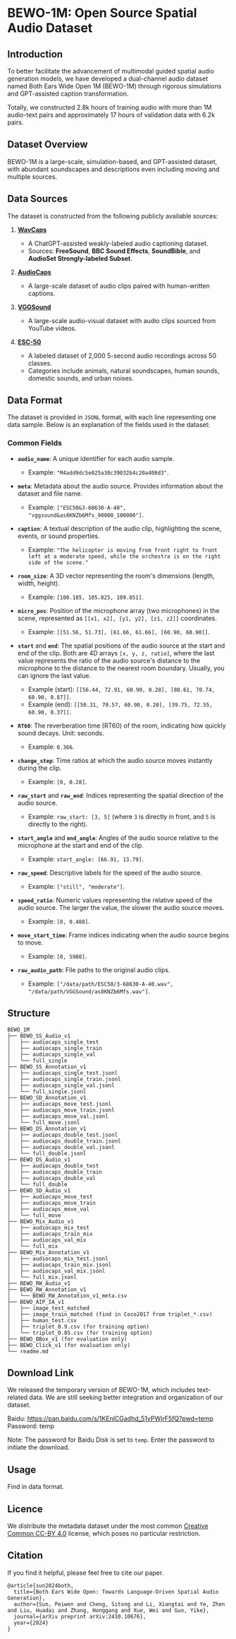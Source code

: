 # BEWO-1M: Open Source Spatial Audio Dataset

## Introduction

To better facilitate the advancement of multimodal guided spatial audio generation models, we have developed a dual-channel audio dataset named Both Ears Wide Open 1M (BEWO-1M) through rigorous simulations and GPT-assisted caption transformation.

Totally, we constructed 2.8k hours of training audio with more than 1M audio-text pairs and approximately 17 hours of validation data with 6.2k pairs.

## Dataset Overview

BEWO-1M is a large-scale, simulation-based, and GPT-assisted dataset, with abundant soundscapes and descriptions even including moving and multiple sources.

## Data Sources

The dataset is constructed from the following publicly available sources:

1. **[WavCaps](https://huggingface.co/datasets/cvssp/WavCaps)**  
   - A ChatGPT-assisted weakly-labeled audio captioning dataset.  
   - Sources: **FreeSound**, **BBC Sound Effects**, **SoundBible**, and **AudioSet Strongly-labeled Subset**.  

2. **[AudioCaps](https://audiocaps.github.io/)**  
   - A large-scale dataset of audio clips paired with human-written captions.  

3. **[VGGSound](https://github.com/hche11/VGGSound)**  
   - A large-scale audio-visual dataset with audio clips sourced from YouTube videos.  

4. **[ESC-50](https://github.com/karolpiczak/ESC-50)**  
   - A labeled dataset of 2,000 5-second audio recordings across 50 classes.  
   - Categories include animals, natural soundscapes, human sounds, domestic sounds, and urban noises.

## Data Format

The dataset is provided in `JSONL` format, with each line representing one data sample. Below is an explanation of the fields used in the dataset:

### Common Fields

- **`audio_name`**: A unique identifier for each audio sample.  
  - Example: `"M4add9dc5e025a30c39032b4c20a408d3"`.

- **`meta`**: Metadata about the audio source. Provides information about the dataset and file name.  
  - Example: `["ESC50&3-68630-A-40", "vggsound&as8KNZb6Mfs_90000_100000"]`.

- **`caption`**: A textual description of the audio clip, highlighting the scene, events, or sound properties.  
  - Example: `"The helicopter is moving from front right to front left at a moderate speed, while the orchestra is on the right side of the scene."`

- **`room_size`**: A 3D vector representing the room's dimensions (length, width, height).  
  - Example: `[100.185, 105.025, 109.851]`.

- **`micro_pos`**: Position of the microphone array (two microphones) in the scene, represented as `[[x1, x2], [y1, y2], [z1, z2]]` coordinates.
  - Example: `[[51.56, 51.73], [61.66, 61.66], [60.90, 60.90]]`.

- **`start`** and **`end`**: The spatial positions of the audio source at the start and end of the clip. Both are 4D arrays `[x, y, z, ratio]`, where the last value represents the ratio of the audio source's distance to the microphone to the distance to the nearest room boundary. Usually, you can ignore the last value.
  - Example (start): `[[56.44, 72.91, 60.90, 0.28], [88.61, 70.74, 60.90, 0.87]]`.  
  - Example (end): `[[50.31, 70.57, 60.90, 0.20], [39.75, 72.55, 60.90, 0.37]]`.

- **`RT60`**: The reverberation time (RT60) of the room, indicating how quickly sound decays. Unit: seconds.
  - Example: `0.366`.

- **`change_step`**: Time ratios at which the audio source moves instantly during the clip.  
  - Example: `[0, 0.28]`.

- **`raw_start`** and **`raw_end`**: Indices representing the spatial direction of the audio source.  
  - Example: `raw_start: [3, 5]` (where `3` is directly in front, and `5` is directly to the right).

- **`start_angle`** and **`end_angle`**: Angles of the audio source relative to the microphone at the start and end of the clip.  
  - Example: `start_angle: [66.91, 13.79]`.  

- **`raw_speed`**: Descriptive labels for the speed of the audio source.  
  - Example: `["still", "moderate"]`.

- **`speed_ratio`**: Numeric values representing the relative speed of the audio source. The larger the value, the slower the audio source moves.
  - Example: `[0, 0.488]`.

- **`move_start_time`**: Frame indices indicating when the audio source begins to move.  
  - Example: `[0, 5980]`.

- **`raw_audio_path`**: File paths to the original audio clips.
  - Example: `["/data/path/ESC50/3-68630-A-40.wav", "/data/path/VGGSound/as8KNZb6Mfs.wav"]`.

## Structure
```
BEWO_1M
├── BEWO_SS_Audio_v1
│   ├── audiocaps_single_test
│   ├── audiocaps_single_train
│   ├── audiocaps_single_val
│   └── full_single
├── BEWO_SS_Annotation_v1
│   ├── audiocaps_single_test.jsonl
│   ├── audiocaps_single_train.jsonl
│   ├── audiocaps_single_val.jsonl
│   └── full_single.jsonl
├── BEWO_SD_Annotation_v1
│   ├── audiocaps_move_test.jsonl
│   ├── audiocaps_move_train.jsonl
│   ├── audiocaps_move_val.jsonl
│   └── full_move.jsonl
├── BEWO_DS_Annotation_v1
│   ├── audiocaps_double_test.jsonl
│   ├── audiocaps_double_train.jsonl
│   ├── audiocaps_double_val.jsonl
│   └── full_double.jsonl
├── BEWO_DS_Audio_v1
│   ├── audiocaps_double_test
│   ├── audiocaps_double_train
│   ├── audiocaps_double_val
│   └── full_double
├── BEWO_SD_Audio_v1
│   ├── audiocaps_move_test
│   ├── audiocaps_move_train
│   ├── audiocaps_move_val
│   └── full_move
├── BEWO_Mix_Audio_v1
│   ├── audiocaps_mix_test
│   ├── audiocaps_train_mix
│   ├── audiocaps_val_mix
│   └── full_mix
├── BEWO_Mix_Annotation_v1
│   ├── audiocaps_mix_test.jsonl
│   ├── audiocaps_train_mix.jsonl
│   ├── audiocaps_val_mix.jsonl
│   └── full_mix.jsonl
├── BEWO_RW_Audio_v1
├── BEWO_RW_Annotation_v1
│   └── BEWO_RW_Annotation_v1_meta.csv
├── BEWO_AIP_IA_v1
│   ├── image_test_matched
│   ├── image_train_matched (find in Coco2017 from triplet_*.csv)
│   ├── human_test.csv
│   ├── triplet_0.9.csv (for training option)
│   └── triplet_0.85.csv (for training option)
├── BEWO_BBox_v1 (for evaluation only)
├── BEWO_Click_v1 (for evaluation only)
└── readme.md
```

## Download Link

<!-- 🚀**README**: Please refer to [Github](https://github.com/PeiwenSun2000/Both-Ears-Wide-Open) for usage.

🟠**SS-set (Audio)**: Available at [Zenodo](https://zenodo.org/records/12970978/files/RefAVSBench.tar.gz?download=1) (161GB) or [Baidu Disk](https://pan.baidu.com/s/1eVndQwL5PkjQj9CHEn7s7g?pwd=eccv) (161GB)

🟠**SS-set (Annotation)**: Available at [Zenodo](https://zenodo.org/records/12970978/files/RefAVSBench.tar.gz?download=1) or [Baidu Disk](https://pan.baidu.com/s/1UJjtn3KKcpKAMdE6vOPFvQ?pwd=eccv)

🟢**SD-set (Audio)**: Available at [Zenodo](https://zenodo.org/records/12970978/files/RefAVSBench.tar.gz?download=1) (92GB) or [Baidu Disk](https://pan.baidu.com/s/1eVndQwL5PkjQj9CHEn7s7g?pwd=eccv) (92GB)

🟢**SD-set (Annotation)**: Available at [Zenodo](https://zenodo.org/records/12970978/files/RefAVSBench.tar.gz?download=1) or [Baidu Disk](https://pan.baidu.com/s/1UJjtn3KKcpKAMdE6vOPFvQ?pwd=eccv)

🔵**DS-set (Audio)**: Available at [Zenodo](https://zenodo.org/records/12970978/files/RefAVSBench.tar.gz?download=1) (113GB) or [Baidu Disk](https://pan.baidu.com/s/1eVndQwL5PkjQj9CHEn7s7g?pwd=eccv) (113GB)

🔵**DS-set (Annotation)**: Available at [Zenodo](https://zenodo.org/records/12970978/files/RefAVSBench.tar.gz?download=1) or [Baidu Disk](https://pan.baidu.com/s/1UJjtn3KKcpKAMdE6vOPFvQ?pwd=eccv)

🔴**Mix-set (Audio)**: Available at [Zenodo](https://zenodo.org/records/12970978/files/RefAVSBench.tar.gz?download=1) (150GB) or [Baidu Disk](https://pan.baidu.com/s/1eVndQwL5PkjQj9CHEn7s7g?pwd=eccv) (150GB)

🔴**Mix-set (Annotation)**: Available at [Zenodo](https://zenodo.org/records/12970978/files/RefAVSBench.tar.gz?download=1) or [Baidu Disk](https://pan.baidu.com/s/1UJjtn3KKcpKAMdE6vOPFvQ?pwd=eccv)

🟡**RW-set (Audio for Evaluation Only)**: Available at [Zenodo](https://zenodo.org/records/12970978/files/RefAVSBench.tar.gz?download=1) (16.1GB) or [Baidu Disk](https://pan.baidu.com/s/1eVndQwL5PkjQj9CHEn7s7g?pwd=eccv) (16.1GB)

🟡**RW-set (Annotation for Evaluation Only)**: Available at [Zenodo](https://zenodo.org/records/12970978/files/RefAVSBench.tar.gz?download=1) or [Baidu Disk](https://pan.baidu.com/s/1UJjtn3KKcpKAMdE6vOPFvQ?pwd=eccv)

🟤**Audio-Image Pairs (Audio and Image)**: Available at [Zenodo](https://zenodo.org/records/12970978/files/RefAVSBench.tar.gz?download=1) (16.1GB) or [Baidu Disk](https://pan.baidu.com/s/1eVndQwL5PkjQj9CHEn7s7g?pwd=eccv) (16.1GB)

🟤**Audio-Image Pairs (Annotation)**: Available at [Zenodo](https://zenodo.org/records/12970978/files/RefAVSBench.tar.gz?download=1) or [Baidu Disk](https://pan.baidu.com/s/1UJjtn3KKcpKAMdE6vOPFvQ?pwd=eccv)

🟣**Bounding Box (for Evaluation Only)**: Available at [Zenodo](https://zenodo.org/records/12970978/files/RefAVSBench.tar.gz?download=1) or [Baidu Disk](https://pan.baidu.com/s/1UJjtn3KKcpKAMdE6vOPFvQ?pwd=eccv)

🟣**Click (for Evaluation Only)**: Available at [Zenodo](https://zenodo.org/records/12970978/files/RefAVSBench.tar.gz?download=1) or [Baidu Disk](https://pan.baidu.com/s/1UJjtn3KKcpKAMdE6vOPFvQ?pwd=eccv) -->

We released the temporary version of BEWO-1M, which includes text-related data. We are still seeking better integration and organization of our dataset.

Baidu: https://pan.baidu.com/s/1KEnlCGadhd_51vPWjrF5fQ?pwd=temp
Password: temp

Note: The password for Baidu Disk is set to `temp`. Enter the password to initiate the download.

## Usage

Find in data format.

## Licence

We distribute the metadata dataset under the most common [Creative Common CC-BY 4.0](https://creativecommons.org/licenses/by/4.0/) license, which poses no particular restriction.

## Citation
If you find it helpful, please feel free to cite our paper.
```
@article{sun2024both,
  title={Both Ears Wide Open: Towards Language-Driven Spatial Audio Generation},
  author={Sun, Peiwen and Cheng, Sitong and Li, Xiangtai and Ye, Zhen and Liu, Huadai and Zhang, Honggang and Xue, Wei and Guo, Yike},
  journal={arXiv preprint arXiv:2410.10676},
  year={2024}
}
```